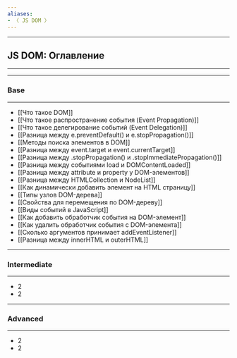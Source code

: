 ```yaml
---
aliases:
- 〈 JS DOM 〉
---
```

----
## JS DOM: Оглавление
---
----
### Base
---
- [[Что такое DOM]]
- [[Что такое распространение события (Event Propagation)]]
- [[Что такое делегирование событий (Event Delegation)]]
- [[Разница между e.preventDefault() и e.stopPropagation()]]
- [[Методы поиска элементов в DOM]]
- [[Разница между event.target и event.currentTarget]]
- [[Разница между .stopPropagation() и .stopImmediatePropagation()]]
- [[Разница между событиями load и DOMContentLoaded]]
- [[Разница между attribute и property у DOM-элементов]]
- [[Разница между HTMLCollection и NodeList]]
- [[Как динамически добавить элемент на HTML страницу]]
- [[Типы узлов DOM-дерева]]
- [[Свойства для перемещения по DOM-дереву]]
- [[Виды событий в JavaScript]]
- [[Как добавить обработчик события на DOM-элемент]]
- [[Как удалить обработчик события с DOM-элемента]]
- [[Сколько аргументов принимает addEventListener]]
- [[Разница между innerHTML и outerHTML]]
----
### Intermediate
---
- 2
- 2
----
### Advanced
---
- 2
- 2